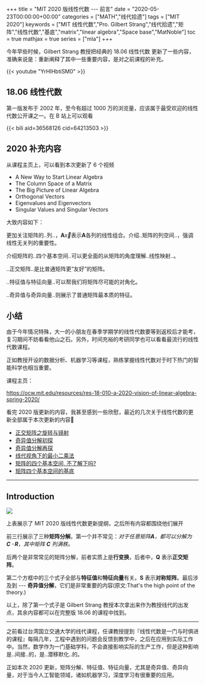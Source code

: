 +++
title = "MIT 2020 版线性代数 --- 前言"
date = "2020-05-23T00:00:00+00:00"
categories = ["MATH","线代拾遗"]
tags = ["MIT 2020"]
keywords = ["MIT 线性代数","Pro. Gilbert Strang","线代拾遗","矩阵","线性代数","基底","matrix","linear algebra","Space base","MatNoble"]
toc = true
mathjax = true
series = ["mla"]
+++

今年早些时候，Gilbert Strang 教授把经典的 18.06 线性代数 更新了一些内容，准确来说是：重新阐释了其中一些重要内容，是对之前课程的补充。

{{< youtube "YrHlHbtiSM0" >}}

## 18.06 线性代数

第一版发布于 2002 年，至今有超过 1000 万的浏览量，应该属于最受欢迎的线性代数公开课之一。在 B 站上可以观看

{{< bili aid=36568126 cid=64213503 >}}

## 2020 补充内容

从课程主页上，可以看到本次更新了 6 个视频

- A New Way to Start Linear Algebra
- The Column Space of a Matrix
- The Big Picture of Linear Algebra
- Orthogonal Vectors
- Eigenvalues and Eigenvectors
- Singular Values and Singular Vectors

大致内容如下：

更加关注矩阵的..列..，$\boldsymbol{A}\vec{x}$表示$\boldsymbol{A}$各列的线性组合。介绍..矩阵的列空间..，强调线性无关列的重要性。

介绍矩阵的..四个基本空间..可以更全面的从矩阵的角度理解..线性映射..。

..正交矩阵..是比普通矩阵更“友好”的矩阵。

..特征值与特征向量..可以帮我们将矩阵尽可能的对角化。

..奇异值与奇异向量..则展示了普通矩阵最本质的特征。

## 小结

由于今年情况特殊，大一的小朋友在春季学期学的线性代数要等到返校后才能考，复习期间不妨看看他山之石。另外，时间充裕的考研同学也可以看看最流行的线性代数课程。

正如教授开设的数据分析、机器学习等课程，熟练掌握线性代数对于时下热门的智能科学也相当重要。

课程主页：

https://ocw.mit.edu/resources/res-18-010-a-2020-vision-of-linear-algebra-spring-2020/


看完 2020 版更新的内容，我甚至感到一些欣慰，最近的几次关于线性代数的更新全部属于本次更新的内容🎉

- [正交矩阵之旋转与镜射](https://matnoble.me/math/linear-algebra/rotationandmirroring/)
- [奇异值分解初探](https://matnoble.me/math/linear-algebra/svd-mathematical-basis-a/)
- [奇异值分解再探](https://matnoble.me/math/linear-algebra/svd-mathematical-basis-a/)
- [线代视角下的最小二乘法](https://matnoble.me/math/linear-algebra/matrixleastsquares/)
- [矩阵的四个基本空间, 不了解下吗?](https://matnoble.me/math/linear-algebra/matrix4basicth/)
- [矩阵四个基本空间的基底](https://matnoble.me/math/linear-algebra/basicspacebase/)
 
--- 

## Introduction

![](https://imgkr.cn-bj.ufileos.com/71e2cb41-d715-4f30-a73a-26dc83ac1a9d.svg)

上表展示了 MIT 2020 版线性代数更新提纲，之后所有内容都围绕他们展开

前三行展示了三种**矩阵分解**。第一个并不常见：_对于任意矩阵$\boldsymbol{A}$，都可以分解为 $\boldsymbol{C \cdot R}$，其中矩阵 $\boldsymbol{C}$ 列满秩。_ 

后两个是非常常见的矩阵分解，前者实质上是**行变换**，后者中，$\boldsymbol{Q}$ 表示**正交矩阵**。

第二个方框中的三个式子全部与**特征值**和**特征向量**有关。$\boldsymbol{S}$ 表示**对称矩阵**。最后涉及到 --- **奇异值分解**，它们是非常重要的内容(原文:That's the high point of the theory.)

以上，除了第一个式子是 Gilbert Strang 教授本次拿出来作为教授线代的出发点，其余内容都可以在完整版 18.06 的课程中找到。

---

之前看过台湾国立交通大学的线代课程，任课教授提到『线性代数是一门与时俱进的课程』每隔几年，工程中遇到的问题会反馈到教学中，之后在应用到实际工作中。当然，数学作为一门基础学科，不会直接影响实际的生产工作，但是这种影响是..间接..的，是..潜移默化..的。

正如本次 2020 更新，矩阵分解、特征值、特征向量，尤其是奇异值、奇异向量，对于当今人工智能领域，诸如机器学习，深度学习有很重要的应用。
